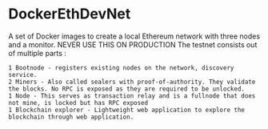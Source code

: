 # DockerEthDevNet
A set of Docker images to create a local Ethereum network with three nodes and a monitor.
NEVER USE THIS ON PRODUCTION
The testnet consists out of multiple parts :

    1 Bootnode - registers existing nodes on the network, discovery service.
    2 Miners - Also called sealers with proof-of-authority. They validate the blocks. No RPC is exposed as they are required to be unlocked.
    1 Node - This serves as transaction relay and is a fullnode that does not mine, is locked but has RPC exposed
    1 Blockchain explorer - Lightweight web application to explore the blockchain through web application.
